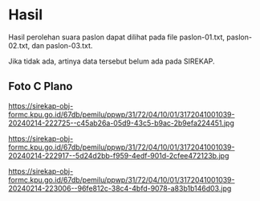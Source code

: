 # Hasil

Hasil perolehan suara paslon dapat dilihat pada file paslon-01.txt, paslon-02.txt, dan paslon-03.txt.

Jika tidak ada, artinya data tersebut belum ada pada SIREKAP.

## Foto C Plano

https://sirekap-obj-formc.kpu.go.id/67db/pemilu/ppwp/31/72/04/10/01/3172041001039-20240214-222725--c45ab26a-05d9-43c5-b9ac-2b9efa224451.jpg

https://sirekap-obj-formc.kpu.go.id/67db/pemilu/ppwp/31/72/04/10/01/3172041001039-20240214-222917--5d24d2bb-f959-4edf-901d-2cfee472123b.jpg

https://sirekap-obj-formc.kpu.go.id/67db/pemilu/ppwp/31/72/04/10/01/3172041001039-20240214-223006--96fe812c-38c4-4bfd-9078-a83b1b146d03.jpg
